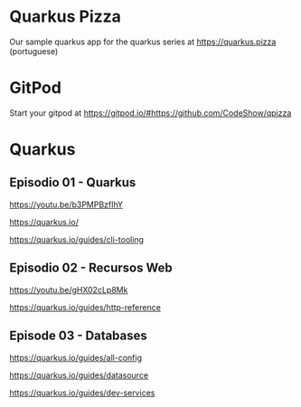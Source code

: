 # Quarkus Pizza

Our sample quarkus app for the quarkus series at https://quarkus.pizza (portuguese)

# GitPod

Start your gitpod at https://gitpod.io/#https://github.com/CodeShow/qpizza

# Quarkus

## Episodio 01 - Quarkus
https://youtu.be/b3PMPBzfIhY

https://quarkus.io/

https://quarkus.io/guides/cli-tooling

## Episodio 02 - Recursos Web
https://youtu.be/gHX02cLp8Mk

https://quarkus.io/guides/http-reference

## Episode 03 - Databases
https://quarkus.io/guides/all-config

https://quarkus.io/guides/datasource

https://quarkus.io/guides/dev-services

